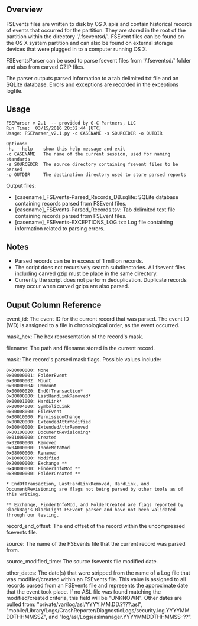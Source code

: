 Overview
---------------------

FSEvents files are written to disk by OS X apis and contain historical records of events that occurred for the partition. They are stored in the root of the partition within the directory '/.fseventsd/'. FSEvent files can be found on the OS X system partition and can also be found on external storage devices that were plugged in to a computer running OS X.

FSEventsParser can be used to parse fsevent files from '/.fseventsd/' folder and also from carved GZIP files. 

The parser outputs parsed information to a tab delimited txt file and an SQLite database. Errors and exceptions are recorded in the exceptions logfile.

Usage
---------------------

    FSEParser v 2.1  -- provided by G-C Partners, LLC
    Run Time:  03/15/2016 20:32:44 [UTC]
    Usage: FSEParser_v2.1.py -c CASENAME -s SOURCEDIR -o OUTDIR
     
    Options:
    -h, --help    show this help message and exit
    -c CASENAME   The name of the current session, used for naming standards
    -s SOURCEDIR  The source directory containing fsevent files to be parsed
    -o OUTDIR     The destination directory used to store parsed reports

Output files:
-	[casename]_FSEvents-Parsed_Records_DB.sqlite: SQLite database containing records parsed from FSEvent files.
-	[casename]_FSEvents-Parsed_Records.tsv: Tab delimited text file containing records parsed from FSEvent files.
-	[casename]_FSEvents-EXCEPTIONS_LOG.txt: Log file containing information related to parsing errors.

Notes
----------------------

- Parsed records can be in excess of 1 million records.
- The script does not recursively search subdirectories. All fsevent files including carved gzip must be place in the same directory.
- Currently the script does not perform deduplication. Duplicate records may occur when carved gzips are also parsed.


Ouput Column Reference
-----------------------

event_id: The event ID for the current record that was parsed. The event ID (WD) is assigned to a file in chronological order, as the event occurred.

mask_hex: The hex representation of the record's mask.

filename: The path and filename stored in the current record.

mask: The record's parsed mask flags. Possible values include: 

    0x00000000: None
    0x00000001: FolderEvent
    0x00000002: Mount
    0x00000004: Unmount
    0x00000020: EndOfTransaction*
    0x00000800: LastHardLinkRemoved*
    0x00001000: HardLink*
    0x00004000: SymbolicLink
    0x00008000: FileEvent
    0x00010000: PermissionChange
    0x00020000: ExtendedAttrModified
    0x00040000: ExtendedAttrRemoved
    0x00100000: DocumentRevisioning*
    0x01000000: Created
    0x02000000: Removed
    0x04000000: InodeMetaMod
    0x08000000: Renamed
    0x10000000: Modified
    0x20000000: Exchange **
    0x40000000: FinderInfoMod **
    0x80000000: FolderCreated **
     
    * EndOfTransaction, LastHardLinkRemoved, HardLink, and DocumentRevisioning are flags not being parsed by other tools as of this writing.
     
    ** Exchange, FinderInfoMod, and FolderCreated are flags reported by BlackBag's BlackLight FSEvent parser and have not been validated through our testing.

record_end_offset: The end offset of the record within the uncompressed fsevents file.

source: The name of the FSEvents file that the current record was parsed from.

source_modified_time: The source fsevents file modified date.

other_dates: The date(s) that were stripped from the name of a Log file that was modified/created within an FSEvents file. This value is assigned to all records parsed from an FSEvents file and represents the approximate date that the event took place. If no ASL file was found matching the modified/created criteria, this field will be "UNKNOWN". Other dates are pulled from: "private/var/log/asl/YYYY.MM.DD.????.asl", "mobile/Library/Logs/CrashReporter/DiagnosticLogs/security.log.YYYYMMDDTHHMMSSZ", and "log/asl/Logs/aslmanager.YYYYMMDDTHHMMSS-??".





